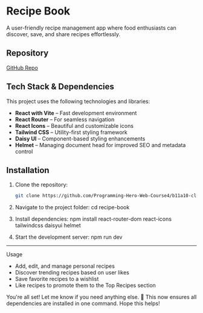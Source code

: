 # Recipe Book

A user-friendly recipe management app where food enthusiasts can discover, save, and share recipes effortlessly.

## Repository
[GitHub Repo](https://github.com/Programming-Hero-Web-Course4/b11a10-client-side-for-Sifad99)

## Tech Stack & Dependencies
This project uses the following technologies and libraries:
- **React with Vite** – Fast development environment
- **React Router** – For seamless navigation
- **React Icons** – Beautiful and customizable icons
- **Tailwind CSS** – Utility-first styling framework
- **Daisy UI** – Component-based styling enhancements
- **Helmet** – Managing document head for improved SEO and metadata control

## Installation
1. Clone the repository:
   ```sh
   git clone https://github.com/Programming-Hero-Web-Course4/b11a10-client-side-for-Sifad99

2. Navigate to the project folder:
   cd recipe-book

3. Install dependencies:
   npm install react-router-dom react-icons tailwindcss daisyui helmet

4. Start the development server:
   npm run dev

_____


Usage
- Add, edit, and manage personal recipes
- Discover trending recipes based on user likes
- Save favorite recipes to a wishlist
- Like recipes to promote them to the Top Recipes section

You're all set! Let me know if you need anything else. 🚀
This now ensures all dependencies are installed in one command. Hope this helps!
